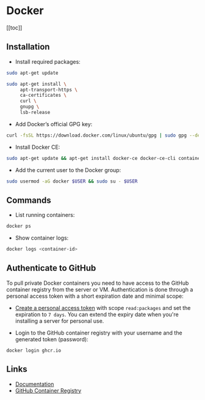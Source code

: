 # Docker

[[toc]]

## Installation

* Install required packages:

```bash
sudo apt-get update

sudo apt-get install \
     apt-transport-https \
     ca-certificates \
     curl \
     gnupg \
     lsb-release
```

* Add Docker’s official GPG key:

```bash
curl -fsSL https://download.docker.com/linux/ubuntu/gpg | sudo gpg --dearmor -o /usr/share/keyrings/docker-archive-keyring.gpg
```

* Install Docker CE:

```bash
sudo apt-get update && apt-get install docker-ce docker-ce-cli containerd.io
```

* Add the current user to the Docker group:

```bash
sudo usermod -aG docker $USER && sudo su - $USER
```

## Commands

* List running containers:

```bash
docker ps
```

* Show container logs:

```bash
docker logs <container-id>
```

## Authenticate to GitHub

To pull private Docker containers you need to have access to the GitHub container registry from the server or VM. Authentication is done through a personal access token with a short expiration date and minimal scope:

* [Create a personal access token](https://github.com/settings/tokens) with scope `read:packages` and set the expiration to `7 days`. You can extend the expiry date when you're installing a server for personal use.

* Login to the GitHub container registry with your username and the generated token (password):

```
docker login ghcr.io
```

## Links

* [Documentation](https://docs.docker.com/engine/)
* [GitHub Container Registry](https://docs.github.com/en/packages/working-with-a-github-packages-registry/working-with-the-container-registry)
